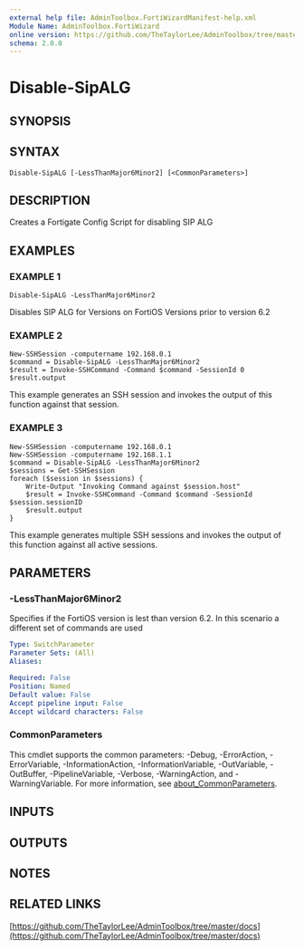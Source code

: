 ```yaml
---
external help file: AdminToolbox.FortiWizardManifest-help.xml
Module Name: AdminToolbox.FortiWizard
online version: https://github.com/TheTaylorLee/AdminToolbox/tree/master/docs
schema: 2.0.0
---
```


# Disable-SipALG

## SYNOPSIS

## SYNTAX

```
Disable-SipALG [-LessThanMajor6Minor2] [<CommonParameters>]
```

## DESCRIPTION
Creates a Fortigate Config Script for disabling SIP ALG

## EXAMPLES

### EXAMPLE 1
```
Disable-SipALG -LessThanMajor6Minor2
```

Disables SIP ALG for Versions on FortiOS Versions prior to version 6.2

### EXAMPLE 2
```
New-SSHSession -computername 192.168.0.1
$command = Disable-SipALG -LessThanMajor6Minor2
$result = Invoke-SSHCommand -Command $command -SessionId 0
$result.output
```

This example generates an SSH session and invokes the output of this function against that session.

### EXAMPLE 3
```
New-SSHSession -computername 192.168.0.1
New-SSHSession -computername 192.168.1.1
$command = Disable-SipALG -LessThanMajor6Minor2
$sessions = Get-SSHSession
foreach ($session in $sessions) {
    Write-Output "Invoking Command against $session.host"
    $result = Invoke-SSHCommand -Command $command -SessionId $session.sessionID
    $result.output
}
```

This example generates multiple SSH sessions and invokes the output of this function against all active sessions.

## PARAMETERS

### -LessThanMajor6Minor2
Specifies if the FortiOS version is lest than version 6.2.
In this scenario a different set of commands are used

```yaml
Type: SwitchParameter
Parameter Sets: (All)
Aliases:

Required: False
Position: Named
Default value: False
Accept pipeline input: False
Accept wildcard characters: False
```

### CommonParameters
This cmdlet supports the common parameters: -Debug, -ErrorAction, -ErrorVariable, -InformationAction, -InformationVariable, -OutVariable, -OutBuffer, -PipelineVariable, -Verbose, -WarningAction, and -WarningVariable. For more information, see [about_CommonParameters](http://go.microsoft.com/fwlink/?LinkID=113216).

## INPUTS

## OUTPUTS

## NOTES

## RELATED LINKS

[https://github.com/TheTaylorLee/AdminToolbox/tree/master/docs](https://github.com/TheTaylorLee/AdminToolbox/tree/master/docs)

